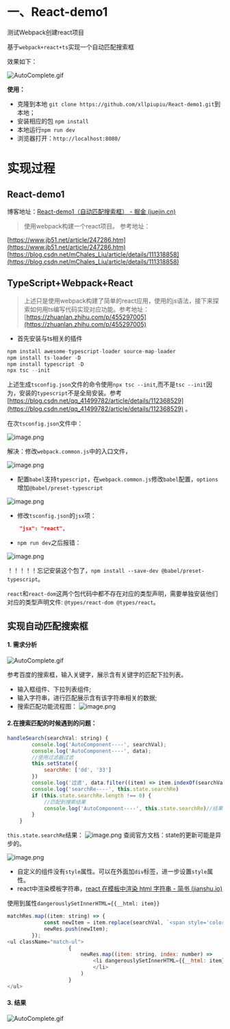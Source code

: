 # 一、React-demo1
测试Webpack创建react项目

基于`webpack+react+ts`实现一个自动匹配搜索框

效果如下：

![AutoComplete.gif](https://p3-juejin.byteimg.com/tos-cn-i-k3u1fbpfcp/1a17149b65044bf6ac58474ef6aee8b4~tplv-k3u1fbpfcp-watermark.image?)

**使用：**

-  克隆到本地 `git clone https://github.com/xllpiupiu/React-demo1.git`到本地；
-  安装相应的包 `npm install`
- 本地运行`npm run dev`
- 浏览器打开：`http://localhost:8080/`

# 实现过程

## React-demo1

博客地址：[React-demo1（自动匹配搜索框） - 掘金 (juejin.cn)](https://juejin.cn/post/7116767877713100831/)

> 使用webpack构建一个react项目。
> 参考地址：

[https://www.jb51.net/article/247286.htm](https://www.jb51.net/article/247286.htm)
[https://blog.csdn.net/mChales_Liu/article/details/111318858](https://blog.csdn.net/mChales_Liu/article/details/111318858)
## TypeScript+Webpack+React
> 上述只是使用webpack构建了简单的react应用，使用的js语法，接下来探索如何用ts编写代码实现对应功能。参考地址：[https://zhuanlan.zhihu.com/p/455297005](https://zhuanlan.zhihu.com/p/455297005)

- 首先安装与ts相关的插件

```js
npm install awesome-typescript-loader source-map-loader
npm install ts-loader -D 
npm install typescript -D 
npx tsc --init  
```
上述生成`tsconfig.json`文件的命令使用`npx tsc --init`,而不是`tsc --init`因为，安装的`typescript`不是全局安装。参考[https://blog.csdn.net/qq_41499782/article/details/112368529](https://blog.csdn.net/qq_41499782/article/details/112368529) 。

在次`tsconfig.json`文件中：

![image.png](https://p3-juejin.byteimg.com/tos-cn-i-k3u1fbpfcp/8506ec5669204c67a4e2e04bda47d2ed~tplv-k3u1fbpfcp-watermark.image?)

解决：修改`webpack.common.js`中的入口文件，

![image.png](https://p6-juejin.byteimg.com/tos-cn-i-k3u1fbpfcp/cd59082e95c642ab9a1552bdb64e17ad~tplv-k3u1fbpfcp-watermark.image?)

- 配置`babel`支持`typescript`，在`webpack.common.js`修改`babel`配置，`options`增加`@babel/preset-typescript`

![image.png](https://p1-juejin.byteimg.com/tos-cn-i-k3u1fbpfcp/fa7d31aa251747828dfcd4f1718e377f~tplv-k3u1fbpfcp-watermark.image?)

- 修改`tsconfig.json`的`jsx`项：
```json
    "jsx": "react", 
```
- `npm run dev`之后报错：

![image.png](https://p1-juejin.byteimg.com/tos-cn-i-k3u1fbpfcp/b4f8ae606f5947aba58f06b221c6d6df~tplv-k3u1fbpfcp-watermark.image?)

！！！！！忘记安装这个包了，`npm install --save-dev @babel/preset-typescript`。

`react`和`react-dom`这两个包代码中都不存在对应的类型声明，需要单独安装他们对应的类型声明文件: `@types/react-dom @types/react`。

## 实现自动匹配搜索框
#### 1. 需求分析

![AutoComplete.gif](https://p9-juejin.byteimg.com/tos-cn-i-k3u1fbpfcp/bde6f0618d3348b5bfcfb2d28151c5f2~tplv-k3u1fbpfcp-watermark.image?)

参考百度的搜索框，输入关键字，展示含有关键字的匹配下拉列表。

- 输入框组件、下拉列表组件;
- 输入字符串，进行匹配展示含有该字符串相关的数据;
- 搜索匹配功能流程图：
![image.png](https://p9-juejin.byteimg.com/tos-cn-i-k3u1fbpfcp/efd66465ee344526883aa7838ff72ab5~tplv-k3u1fbpfcp-watermark.image?)

#### 2.**在搜索匹配的时候遇到的问题：**
```js
handleSearch(searchVal: string) {
        console.log('AutoComponent----', searchVal);
        console.log('AutoComponent----', data);
        //使用过滤器过滤
        this.setState({
            searchRe: ['dd', '33']
        })
        console.log('过滤', data.filter((item) => item.indexOf(searchVal) !== -1))
        console.log('searchRe----', this.state.searchRe)
        if (this.state.searchRe.length !== 0) {
            //匹配到搜索结果
            console.log('AutoComponent----', this.state.searchRe)//结果如下图所示：
        }
    }
```
`this.state.searchRe`结果：
![image.png](https://p9-juejin.byteimg.com/tos-cn-i-k3u1fbpfcp/2e5f690be55a41e0b6b2a5ac95c75083~tplv-k3u1fbpfcp-watermark.image?)
查阅官方文档：state的更新可能是异步的。

![image.png](https://p6-juejin.byteimg.com/tos-cn-i-k3u1fbpfcp/29c30ac0533d4a70aa5cde3809acde83~tplv-k3u1fbpfcp-watermark.image?)


- 自定义的组件没有`style`属性。可以在外面加`div`标签，进一步设置`style`属性。
- react中渲染模板字符串，[react 在模板中渲染 html 字符串 - 简书 (jianshu.io)](http://events.jianshu.io/p/c345ee636ac1)

使用到属性`dangerouslySetInnerHTML={{__html: item}}`
```js
matchRes.map((item: string) => {
            const newItem = item.replace(searchVal, `<span style='color: #9f95f7;'>${searchVal}</span>`);
            newRes.push(newItem);
        });
<ul className="match-ul">
                    {
                        newRes.map((item: string, index: number) => 
                            <li dangerouslySetInnerHTML={{__html: item}} className="item-li" key={index.toString()}>
                            </li>
                        )
                    }
</ul>
```
#### 3. 结果

![AutoComplete.gif](https://p3-juejin.byteimg.com/tos-cn-i-k3u1fbpfcp/1a17149b65044bf6ac58474ef6aee8b4~tplv-k3u1fbpfcp-watermark.image?)

